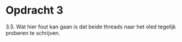 # Opdracht 3

3.5. Wat hier fout kan gaan is dat beide threads naar het oled tegelijk proberen te schrijven.